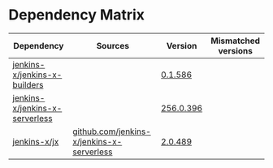 # Dependency Matrix

Dependency | Sources | Version | Mismatched versions
---------- | ------- | ------- | -------------------
[jenkins-x/jenkins-x-builders](https://github.com/jenkins-x/jenkins-x-builders) |  | [0.1.586]() | 
[jenkins-x/jenkins-x-serverless](https://github.com/jenkins-x/jenkins-x-serverless) |  | [256.0.396](https://github.com/jenkins-x/jenkins-x-serverless/releases/tag/v256.0.396) | 
[jenkins-x/jx](https://github.com/jenkins-x/jx) | [github.com/jenkins-x/jenkins-x-serverless](https://github.com/jenkins-x/jenkins-x-serverless) | [2.0.489](https://github.com/jenkins-x/jx/releases/tag/v2.0.489) | 
